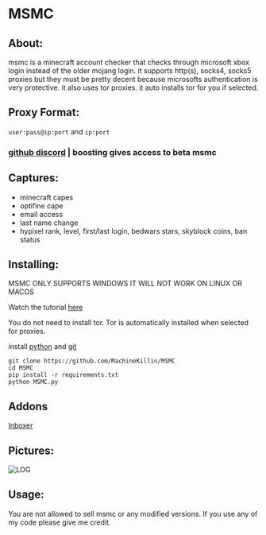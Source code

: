# MSMC
## About:
msmc is a minecraft account checker that checks through microsoft xbox login instead of the older mojang login.
it supports http(s), socks4, socks5 proxies but they must be pretty decent because microsofts authentication is very protective. it also uses tor proxies. it auto installs tor for you if selected.

## Proxy Format:
`user:pass@ip:port` and `ip:port`

### [github discord](https://discord.com/invite/JcAvQc797r) | boosting gives access to beta msmc

## Captures:
- minecraft capes
- optifine cape
- email access
- last name change
- hypixel rank, level, first/last login, bedwars stars, skyblock coins, ban status

## Installing:
MSMC ONLY SUPPORTS WINDOWS IT WILL NOT WORK ON LINUX OR MACOS

Watch the tutorial [here](https://youtu.be/R4ivtEXpC_0)

You do not need to install tor. Tor is automatically installed when selected for proxies.

install [python](https://www.python.org/downloads/) and [git](https://git-scm.com/download/win)
```
git clone https://github.com/MachineKillin/MSMC
cd MSMC
pip install -r requirements.txt
python MSMC.py
```

## Addons
[Inboxer](https://github.com/PgerTools/MSMC-Inbox)

## Pictures:
![LOG](https://i.imgur.com/vq98m24.png)

## Usage:
You are not allowed to sell msmc or any modified versions. If you use any of my code please give me credit.
